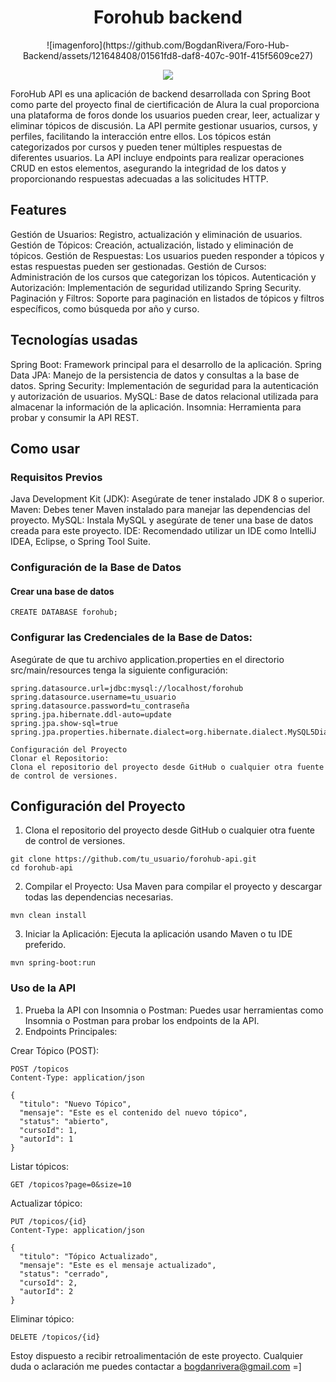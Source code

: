 <h1 align="center"> Forohub backend </h1>


<p align="center">
![imagenforo](https://github.com/BogdanRivera/Foro-Hub-Backend/assets/121648408/01561fd8-daf8-407c-901f-415f5609ce27)
</p>

   <p align="center">
   <img src="https://img.shields.io/badge/STATUS-In_progress-blue">
   </p>

ForoHub API es una aplicación de backend desarrollada con Spring Boot como parte del proyecto final de ciertificación de Alura la cual proporciona una plataforma de foros donde los usuarios pueden crear, leer, actualizar y eliminar tópicos de discusión. La API permite gestionar usuarios, cursos, y perfiles, facilitando la interacción entre ellos. Los tópicos están categorizados por cursos y pueden tener múltiples respuestas de diferentes usuarios. La API incluye endpoints para realizar operaciones CRUD en estos elementos, asegurando la integridad de los datos y proporcionando respuestas adecuadas a las solicitudes HTTP.

## Features

Gestión de Usuarios: Registro, actualización y eliminación de usuarios.
Gestión de Tópicos: Creación, actualización, listado y eliminación de tópicos.
Gestión de Respuestas: Los usuarios pueden responder a tópicos y estas respuestas pueden ser gestionadas.
Gestión de Cursos: Administración de los cursos que categorizan los tópicos.
Autenticación y Autorización: Implementación de seguridad utilizando Spring Security.
Paginación y Filtros: Soporte para paginación en listados de tópicos y filtros específicos, como búsqueda por año y curso.

## Tecnologías usadas

Spring Boot: Framework principal para el desarrollo de la aplicación.
Spring Data JPA: Manejo de la persistencia de datos y consultas a la base de datos.
Spring Security: Implementación de seguridad para la autenticación y autorización de usuarios.
MySQL: Base de datos relacional utilizada para almacenar la información de la aplicación.
Insomnia: Herramienta para probar y consumir la API REST.

## Como usar

### Requisitos Previos
Java Development Kit (JDK): Asegúrate de tener instalado JDK 8 o superior.
Maven: Debes tener Maven instalado para manejar las dependencias del proyecto.
MySQL: Instala MySQL y asegúrate de tener una base de datos creada para este proyecto.
IDE: Recomendado utilizar un IDE como IntelliJ IDEA, Eclipse, o Spring Tool Suite.


### Configuración de la Base de Datos
#### Crear una base de datos

```
CREATE DATABASE forohub;
```

### Configurar las Credenciales de la Base de Datos:
Asegúrate de que tu archivo application.properties en el directorio src/main/resources tenga la siguiente configuración:
```
spring.datasource.url=jdbc:mysql://localhost/forohub
spring.datasource.username=tu_usuario
spring.datasource.password=tu_contraseña
spring.jpa.hibernate.ddl-auto=update
spring.jpa.show-sql=true
spring.jpa.properties.hibernate.dialect=org.hibernate.dialect.MySQL5Dialect

```

```
Configuración del Proyecto
Clonar el Repositorio:
Clona el repositorio del proyecto desde GitHub o cualquier otra fuente de control de versiones.
```

## Configuración del Proyecto
1. Clona el repositorio del proyecto desde GitHub o cualquier otra fuente de control de versiones.
```
git clone https://github.com/tu_usuario/forohub-api.git
cd forohub-api

```
2. Compilar el Proyecto:
Usa Maven para compilar el proyecto y descargar todas las dependencias necesarias.
```
mvn clean install
```
3. Iniciar la Aplicación:
Ejecuta la aplicación usando Maven o tu IDE preferido.
```
mvn spring-boot:run
```

### Uso de la API
1. Prueba la API con Insomnia o Postman:
Puedes usar herramientas como Insomnia o Postman para probar los endpoints de la API.
2. Endpoints Principales:

Crear Tópico (POST):
```
POST /topicos
Content-Type: application/json

{
  "titulo": "Nuevo Tópico",
  "mensaje": "Este es el contenido del nuevo tópico",
  "status": "abierto",
  "cursoId": 1,
  "autorId": 1
}

```
Listar tópicos: 
```
GET /topicos?page=0&size=10

```

Actualizar tópico: 

```
PUT /topicos/{id}
Content-Type: application/json

{
  "titulo": "Tópico Actualizado",
  "mensaje": "Este es el mensaje actualizado",
  "status": "cerrado",
  "cursoId": 2,
  "autorId": 2
}

```
Eliminar tópico: 

```
DELETE /topicos/{id}

```

Estoy dispuesto a recibir retroalimentación de este proyecto. Cualquier duda o aclaración me puedes contactar a bogdanrivera@gmail.com =]

